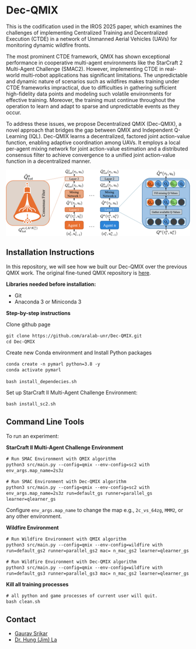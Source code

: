 # Dec-QMIX

This is the codification used in the IROS 2025 paper, which examines the challenges of implementing Centralized Training and Decentralized Execution (CTDE) in a network of Unmanned Aerial Vehicles (UAVs) for monitoring dynamic wildfire fronts. 

The most prominent CTDE framework, QMIX has shown exceptional performance in cooperative multi-agent environments like the StarCraft 2 Multi-Agent Challenge (SMAC2). However, implementing CTDE in real-world multi-robot applications has significant limitations. The unpredictable and dynamic nature of scenarios such as wildfires makes training under CTDE frameworks impractical, due to difficulties in gathering sufficient high-fidelity data points and modeling such volatile environments for effective training. Moreover, the training must continue throughout the operation to learn and adapt to sparse and unpredictable events as they occur. 

To address these issues, we propose Decentralized QMIX (Dec-QMIX), a novel approach that bridges the gap between QMIX and Independent Q-Learning (IQL). Dec-QMIX learns a decentralized, factored joint action-value function, enabling adaptive coordination among UAVs. It employs a local per-agent mixing network for joint action-value estimation and a distributed consensus filter to achieve convergence to a unified joint action-value function in a decentralized manner.

<img src="figures/Dec-QMIX_arch.png">

## Installation Instructions
In this repository, we will see how we built our Dec-QMIX over the previous QMIX work. The original fine-tuned QMIX repository is [here](https://github.com/hijkzzz/pymarl2).

**Libraries needed before installation:**
- Git
- Anaconda 3 or Miniconda 3

**Step-by-step instructions**

Clone github page
```shell
git clone https://github.com/aralab-unr/Dec-QMIX.git
cd Dec-QMIX
```
Create new Conda environment and Install Python packages
```shell
conda create -n pymarl python=3.8 -y
conda activate pymarl

bash install_dependecies.sh
```
Set up StarCraft II Multi-Agent Challenge Environment:
```shell
bash install_sc2.sh
```

## Command Line Tools
To run an experiment:

**StarCraft II Multi-Agent Challenge Environment**
```shell
# Run SMAC Environment with QMIX algorithm
python3 src/main.py --config=qmix --env-config=sc2 with env_args.map_name=2s3z
```
```shell
# Run SMAC Environment with Dec-QMIX algorithm
python3 src/main.py --config=qmix --env-config=sc2 with env_args.map_name=2s3z run=default_gs runner=parallel_gs learner=qlearner_gs
```
Configure `env_args.map_name` to change the map e.g., `2c_vs_64zg`, `MMM2`, or any other environment.

**Wildfire Environment**
```shell
# Run Wildfire Environment with QMIX algorithm
python3 src/main.py --config=qmix --env-config=wildfire with run=default_gs2 runner=parallel_gs2 mac= n_mac_gs2 learner=qlearner_gs
```
```shell
# Run Wildfire Environment with Dec-QMIX algorithm
python3 src/main.py --config=qmix --env-config=wildfire with run=default_gs3 runner=parallel_gs3 mac= n_mac_gs2 learner=qlearner_gs
```

**Kill all training processes**
```shell
# all python and game processes of current user will quit.
bash clean.sh
```

## Contact
- [Gaurav Srikar](mailto:gauravsrikar@gmail.com)
- [Dr. Hung (Jim) La](mailto:hla@unr.edu)
